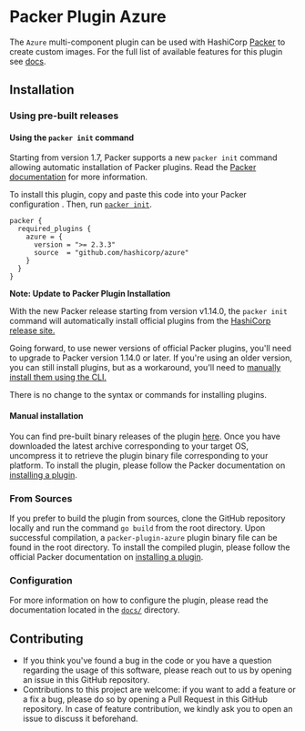 # Packer Plugin Azure
The `Azure` multi-component plugin can be used with HashiCorp [Packer](https://www.packer.io)
to create custom images. For the full list of available features for this plugin see [docs](docs).

## Installation

### Using pre-built releases

#### Using the `packer init` command

Starting from version 1.7, Packer supports a new `packer init` command allowing
automatic installation of Packer plugins. Read the
[Packer documentation](https://www.packer.io/docs/commands/init) for more information.

To install this plugin, copy and paste this code into your Packer configuration .
Then, run [`packer init`](https://www.packer.io/docs/commands/init).

```hcl
packer {
  required_plugins {
    azure = {
      version = ">= 2.3.3"
      source  = "github.com/hashicorp/azure"
    }
  }
}
```

**Note: Update to Packer Plugin Installation**

With the new Packer release starting from version v1.14.0, the `packer init` command will automatically install official plugins from the [HashiCorp release site.](https://releases.hashicorp.com/)

Going forward, to use newer versions of official Packer plugins, you'll need to upgrade to Packer version 1.14.0 or later. If you're using an older version, you can still install plugins, but as a workaround, you'll need to [manually install them using the CLI.](https://developer.hashicorp.com/packer/docs/plugins/install#manually-install-plugins-using-the-cli)

There is no change to the syntax or commands for installing plugins.


#### Manual installation

You can find pre-built binary releases of the plugin [here](https://github.com/hashicorp/packer-plugin-azure/releases).
Once you have downloaded the latest archive corresponding to your target OS,
uncompress it to retrieve the plugin binary file corresponding to your platform.
To install the plugin, please follow the Packer documentation on
[installing a plugin](https://www.packer.io/docs/extending/plugins/#installing-plugins).


### From Sources

If you prefer to build the plugin from sources, clone the GitHub repository
locally and run the command `go build` from the root
directory. Upon successful compilation, a `packer-plugin-azure` plugin
binary file can be found in the root directory.
To install the compiled plugin, please follow the official Packer documentation
on [installing a plugin](https://www.packer.io/docs/extending/plugins/#installing-plugins).


### Configuration

For more information on how to configure the plugin, please read the
documentation located in the [`docs/`](docs) directory.


## Contributing

* If you think you've found a bug in the code or you have a question regarding
  the usage of this software, please reach out to us by opening an issue in
  this GitHub repository.
* Contributions to this project are welcome: if you want to add a feature or a
  fix a bug, please do so by opening a Pull Request in this GitHub repository.
  In case of feature contribution, we kindly ask you to open an issue to
  discuss it beforehand.
